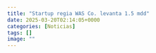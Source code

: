 ```yaml
---
title: "Startup regia WAS Co. levanta 1.5 mdd"
date: 2025-03-20T02:14:05+0000
categories: [Noticias]
tags: []
image: ""
---
```



    